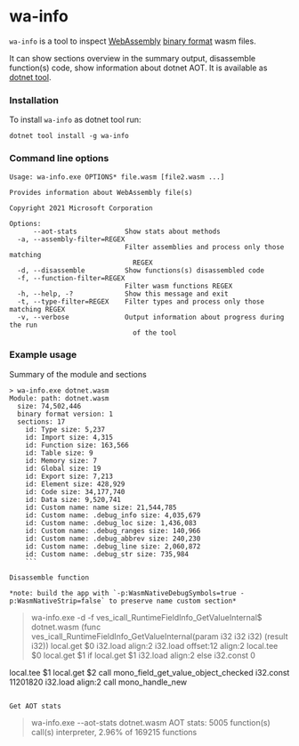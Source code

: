 # wa-info
`wa-info` is a tool to inspect [WebAssembly](https://webassembly.org/) [binary format](https://webassembly.github.io/spec/core/binary/index.html) wasm files.

It can show sections overview in the summary output, disassemble function(s) code, show information about dotnet AOT. It is available as [dotnet tool](https://docs.microsoft.com/en-us/dotnet/core/tools/global-tools).

### Installation

To install `wa-info` as dotnet tool run:
```
dotnet tool install -g wa-info
```

### Command line options

```
Usage: wa-info.exe OPTIONS* file.wasm [file2.wasm ...]

Provides information about WebAssembly file(s)

Copyright 2021 Microsoft Corporation

Options:
      --aot-stats            Show stats about methods
  -a, --assembly-filter=REGEX
                             Filter assemblies and process only those matching
                               REGEX
  -d, --disassemble          Show functions(s) disassembled code
  -f, --function-filter=REGEX
                             Filter wasm functions REGEX
  -h, --help, -?             Show this message and exit
  -t, --type-filter=REGEX    Filter types and process only those matching REGEX
  -v, --verbose              Output information about progress during the run
                               of the tool
```

### Example usage
Summary of the module and sections
```
> wa-info.exe dotnet.wasm
Module: path: dotnet.wasm
  size: 74,502,446
  binary format version: 1
  sections: 17
    id: Type size: 5,237
    id: Import size: 4,315
    id: Function size: 163,566
    id: Table size: 9
    id: Memory size: 7
    id: Global size: 19
    id: Export size: 7,213
    id: Element size: 428,929
    id: Code size: 34,177,740
    id: Data size: 9,520,741
    id: Custom name: name size: 21,544,785
    id: Custom name: .debug_info size: 4,035,679
    id: Custom name: .debug_loc size: 1,436,083
    id: Custom name: .debug_ranges size: 140,966
    id: Custom name: .debug_abbrev size: 240,230
    id: Custom name: .debug_line size: 2,060,872
    id: Custom name: .debug_str size: 735,984
    ```

Disassemble function

*note: build the app with `-p:WasmNativeDebugSymbols=true -p:WasmNativeStrip=false` to preserve name custom section*
```
> wa-info.exe -d -f ves_icall_RuntimeFieldInfo_GetValueInternal$ dotnet.wasm
(func ves_icall_RuntimeFieldInfo_GetValueInternal(param i32 i32 i32) (result i32))
 local.get $0
 i32.load align:2
 i32.load offset:12 align:2
 local.tee $0
 local.get $1
 if
  local.get $1
  i32.load align:2
 else
  i32.const 0

 local.tee $1
 local.get $2
 call mono_field_get_value_object_checked
 i32.const 11201820
 i32.load align:2
 call mono_handle_new
```

Get AOT stats
```
> wa-info.exe --aot-stats dotnet.wasm
AOT stats: 5005 function(s) call(s) interpreter, 2.96% of 169215 functions
```
